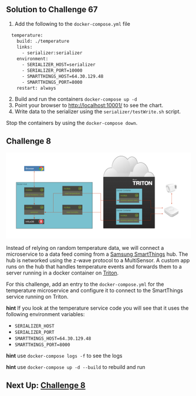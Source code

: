 ## Solution to Challenge 67

1. Add the following to the `docker-compose.yml` file

```
  temperature:
    build: ./temperature
    links:
      - serializer:serializer
    environment:
      - SERIALIZER_HOST=serializer
      - SERIALIZER_PORT=10000
      - SMARTTHINGS_HOST=64.30.129.48
      - SMARTTHINGS_PORT=8000
    restart: always
```

2. Build and run the containers `docker-compose up -d`
3. Point your browser to [http://localhost:10001/]() to see the chart.
4. Write data to the serializer using the `serializer/testWrite.sh` script.

Stop the containers by using the `docker-compose down`.


## Challenge 8

![image](../images/challenge8.png)

Instead of relying on random temperature data, we will connect a microservice to a data feed coming from a [Samsung SmartThings](http://smartthings.com/) hub. The hub is networked using the z-wave protocol to a MultiSensor. A custom app runs on the hub that handles temperature events and forwards them to a server running in a docker container on [Triton](https://www.joyent.com/triton).

For this challenge, add an entry to the `docker-compose.yml` for the temperature microservice and configure it to connect to the SmartThings service running on Triton.

__hint__ If you look at the temperature service code you will see that it uses the following environment variables:

* `SERIALIZER_HOST`
* `SERIALIZER_PORT`
* `SMARTTHINGS_HOST=64.30.129.48`
* `SMARTTHINGS_PORT=8000`

__hint__ use `docker-compose logs -f` to see the logs

__hint__ use `docker-compose up -d --build` to rebuild and run


## Next Up: [Challenge 8](../challenge8/README.md)